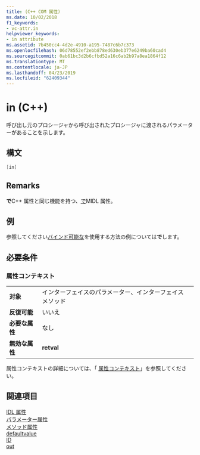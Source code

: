```yaml
---
title: (C++ COM 属性)
ms.date: 10/02/2018
f1_keywords:
- vc-attr.in
helpviewer_keywords:
- in attribute
ms.assetid: 7b450cc4-4d2e-4910-a195-7487c6b7c373
ms.openlocfilehash: 06d78552ef2ebb878ed630eb377e6249ba60cad4
ms.sourcegitcommit: 0ab61bc3d2b6cfbd52a16c6ab2b97a8ea1864f12
ms.translationtype: MT
ms.contentlocale: ja-JP
ms.lasthandoff: 04/23/2019
ms.locfileid: "62409344"
---
```

# <a name="in-c"></a>in (C++)

呼び出し元のプロシージャから呼び出されたプロシージャに渡されるパラメーターがあることを示します。

## <a name="syntax"></a>構文

```cpp
[in]
```

## <a name="remarks"></a>Remarks

**で**C++ 属性と同じ機能を持つ、[で](/windows/desktop/Midl/in)MIDL 属性。

## <a name="example"></a>例

参照してください[バインド可能な](bindable.md)を使用する方法の例については**で**します。

## <a name="requirements"></a>必要条件

### <a name="attribute-context"></a>属性コンテキスト

|||
|-|-|
|**対象**|インターフェイスのパラメーター、インターフェイス メソッド|
|**反復可能**|いいえ|
|**必要な属性**|なし|
|**無効な属性**|**retval**|

属性コンテキストの詳細については、「 [属性コンテキスト](cpp-attributes-com-net.md#contexts)」を参照してください。

## <a name="see-also"></a>関連項目

[IDL 属性](idl-attributes.md)<br/>
[パラメーター属性](parameter-attributes.md)<br/>
[メソッド属性](method-attributes.md)<br/>
[defaultvalue](defaultvalue.md)<br/>
[ID](id.md)<br/>
[out](out-cpp.md)